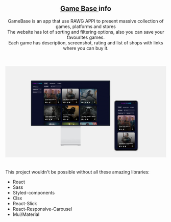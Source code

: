 <div id="top"></div>

<!-- PROJECT LOGO -->
<br />
<div align="center">

<h2><a target="_blank" href="https://gamebase-rawg.netlify.app/" align="center">Game Base </a>info</h2>

  <p align="center">
    GameBase is an app that use RAWG APPI to present massive collection of games, platforms and stores
    <br/>
    The website has lot of sorting and filtering options, also you can save your favourites games. 
    <br/>
    Each game has description, screenshot, rating and list of shops with links where you can buy it.
  </p>
    <br/>
    <br/>
  <a target="_blank" href="https://piotrankus.pl/">
    <img src="https://github.com/Kojot999/Kojot999/blob/main/gamebaseMockup.png?raw=true" alt="Logo">
  </a>
</div>
  <br/>
   <br/>
This project wouldn't be possible without all these amazing libraries:

- React
- Sass
- Styled-components
- Clsx
- React-Slick
- React-Responsive-Carousel
- Mui/Material
